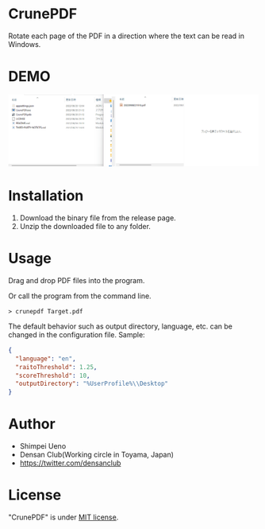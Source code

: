 # CrunePDF

Rotate each page of the PDF in a direction where the text can be read in Windows.

# DEMO
![demo](https://github.com/smpi-un/crunepdf/blob/main/doc/demo.gif)

# Installation

1. Download the binary file from the release page.
1. Unzip the downloaded file to any folder.

# Usage

Drag and drop PDF files into the program.

Or call the program from the command line.
```
> crunepdf Target.pdf
```

The default behavior such as output directory, language, etc. can be changed in the configuration file.
Sample:
```json
{
  "language": "en",
  "raitoThreshold": 1.25,
  "scoreThreshold": 10,
  "outputDirectory": "%UserProfile%\\Desktop"
}
```

# Author

* Shimpei Ueno
* Densan Club(Working circle in Toyama, Japan)
* https://twitter.com/densanclub

# License

"CrunePDF" is under [MIT license](https://github.com/smpi-un/crunepdf/blob/main/LICENSE).
